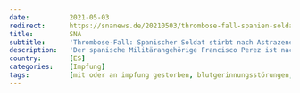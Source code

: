 ```yaml
---
date:          2021-05-03
redirect:      https://snanews.de/20210503/thrombose-fall-spanien-soldat-astrazeneca-impfung-1957999.html
title:         SNA
subtitle:      'Thrombose-Fall: Spanischer Soldat stirbt nach Astrazeneca-Impfung'
description:   'Der spanische Militärangehörige Francisco Perez ist nach einer Astrazeneca-Impfung an einer Thrombose gestorben. Das bestätigte Verteidigungsministerin Margarita Robles laut spanischen Medien am Montag.'
country:       [ES]
categories:    [Impfung]
tags:          [mit oder an impfung gestorben, blutgerinnungsstörungen, astrazeneca]
---
```

